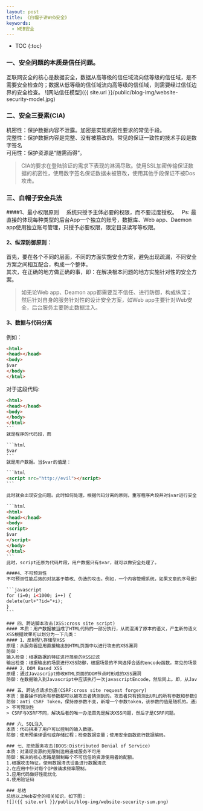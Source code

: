 ```yaml
---
layout: post
title: 《白帽子讲Web安全》
keywords:
  - WEB安全
---
```


* TOC
{:toc}

### 一、安全问题的本质是信任问题。
互联网安全的核心是数据安全，数据从高等级的信任域流向低等级的信任域，是不需要安全检查的；数据从低等级的信任域流向高等级的信任域，则需要经过信任边界的安全检查。
![网站信任模型]({{ site.url }}/public/blog-img/website-security-model.jpg)

### 二、安全三要素(CIA)
机密性：保护数据内容不泄露。加密是实现机密性要求的常见手段。		
完整性：保护数据内容是完整、没有被篡改的。常见的保证一致性的技术手段是数字签名     
可用性：保护资源是“随需而得”。  
> CIA的要求在登陆验证的需求下表现的淋漓尽致。使用SSL加密传输保证数据的机密性，使用数字签名保证数据未被篡改，使用其他手段保证不被Dos攻击。     

### 三、白帽子安全兵法
####1、最小权限原则    
系统只授予主体必要的权限，而不要过度授权。  
Ps: 最直接的体现每种类型的后台App一个独立的账号，数据库、Web app、Daemon app使用独立账号管理，只授予必要权限，限定目录读写等权限。     

#### 2、纵深防御原则：
首先，要在各个不同的层面，不同的方面实施安全方案，避免出现疏漏，不同安全方案之间相互配合，构成一个整体。		
其次，在正确的地方做正确的事，即：在解决根本问题的地方实施针对性的安全方案。		
> 如无论Web app、Deamon app都需要互不信任、进行防御，构成纵深；然后针对自身的服务针对性的设计安全方案，如Web app主要针对Web安全，后台服务主要防止数据注入。     

#### 3、数据与代码分离
例如：  

```html
<html>
<head></head>
<body>
$var
</body>
</html>
```
对于这段代码:

````html
<html>
<head></head>
<body>
</body>
</html>
```
就是程序的代码段，而

```html
$var
```
就是用户数据。当$var的值是：

```html
<script src="http://evil"></script> 
```
 
此时就会出现安全问题。此时如何处理，根据代码分离的原则，重写程序片段并对$var进行安全处理     

```html
<html>
<head></head>
<body>
<script>
$var
</script>
</body>
</html>
```
此时，script还原为代码片段，用户数据只有$var，就可以做安全处理了。

####4、不可预测性
不可预测性能后效的对抗基于篡改、伪造的攻击。例如，一个内容管理系统，如果文章的序号是按照数字升序排列，那么如果攻击者如果想批量删除这些文章，只需要简单的一个脚本：     

```javascript
for (i=0; i<1000; i++) {
delete(url+"?id="+i);
}
```

### 四、跨站脚本攻击(XSS:cross site script)
#### 本质：用户数据被当成了HTML代码的一部分执行，从而混淆了原本的语义，产生新的语义     
XSS根据效果可以划分为一下几类：
#### 1、反射型\存储型XSS
原理：从服务器应用直接输出到HTML页面中以进行攻击的XSS漏洞     
防御：
输入检查：根据数据的特征进行简单的XSS过滤     
输出检查：根据输出的场景进行XSS防御，根据场景的不同选择合适的encode函数。常见的场景包括：HTML标签、HTML属性、script标签、CSS、地址栏、Http Response头。     
#### 2、DOM Based XSS
原理：通过Javascript修改HTML页面的DOM节点时形成的XSS漏洞     
防御：在数据输入到Javascript中应该执行一次javascriptEncode，然后同上。即，从Javascript输出到HTML页面也相当于一次XSS输出的过程，需要分场景使用不同的encode函数。     

### 五、跨站点请求伪造(CSRF:cross site request forgery)
本质：重要操作的所有参数都可以被攻击者猜测到的。攻击者只有预测出URL的所有参数和参数值，才能成功地构造一个伪造的参数；反之，攻击者将无法攻击成功     
防御：anti CSRF Token，保持原参数不变，新增一个参数token，该参数的值是随机的。通过添加此参数，促使攻击者无法预测所有参数值以预防CSRF。		
> 不可预测性     
> CSRF与XSRF不同，解决后者的唯一办法首先是解决XSS问题，然后才是CSRF问题。     

### 六、SQL注入
本质：代码拼凑了用户可以控制的输入数据。		
防御：使用预编译语句或存储过程；检查数据变量；使用安全函数进行数据编码。

### 七、拒绝服务攻击(DDOS:Distributed Denial of Service)
本质：对涌现资源的无限制滥用造成服务不可用		
防御：解决的核心思路是限制每个不可信任的资源使用者的配额。    
1.根据攻击特征，使用数据清洗设备进行数据清洗  
2.在应用中针对每个IP做请求频率限制。  
3.应用代码做好性能优化  
4.使用验证码  

### 总结
总结以上Web安全的相关知识，如下图：
![]({{ site.url }}/public/blog-img/website-security-sum.png)

